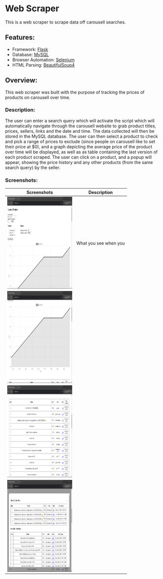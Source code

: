 # Web Scraper
This is a web scraper to scrape data off carousell searches.

## Features:
* Framework: [Flask](https://flask.palletsprojects.com/en/3.0.x/)
* Database: [MySQL](https://dev.mysql.com/doc/)
* Browser Automation: [Selenium](https://www.selenium.dev/documentation/)
* HTML Parsing: [BeautifulSoup4](https://pypi.org/project/beautifulsoup4/)

## Overview:
This web scraper was built with the purpose of tracking the prices of products on carousell over time.

### Description:
The user can enter a search query which will activate the script which will automatically navigate through the carousell website to grab product titles, prices, sellers, links and the date and time. The data collected will then be stored in the MySQL database. The user can then select a product to check and pick a range of prices to exclude (since people on carousell like to set their price at $0), and a graph depicting the average price of the product over time will be displayed, as well as as table containing the last version of each product scraped. The user can click on a product, and a popup will appear, showing the price history and any other products (from the same search query) by the seller.

### Screenshots:

| Screenshots | Description |
|-|-|
| <img src="./screenshots/home.png" height="300" width="212" alt="Home"> | What you see when you  |
| <img src="./screenshots/graph.png" height="300" width="212" alt="Graph"> |  |
| <img src="./screenshots/table.png" height="300" width="212" alt="Table"> |  |
| <img src="./screenshots/popup.png" height="300" width="212" alt="Popup"> |  |